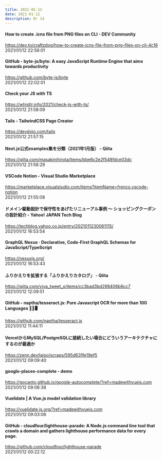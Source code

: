 ```yaml
---
title: 2021-01-12
date: 2021-01-12
description: B! 14
---
```


#### How to create .icns file from PNG files on CLI - DEV Community
https://dev.to/craftzdog/how-to-create-icns-file-from-png-files-on-cli-4c16<br>
2021/01/12 22:56:01<br>


#### GitHub - byte-js/byte: A easy JavaScript Runtime Engine that aims towards productivity
https://github.com/byte-js/byte<br>
2021/01/12 22:02:01<br>


#### Check your JS with TS
https://whistlr.info/2021/check-js-with-ts/<br>
2021/01/12 21:58:09<br>


#### Tails - TailwindCSS Page Creator
https://devdojo.com/tails<br>
2021/01/12 21:57:15<br>


#### Next.js公式examples集を分類（2021年1月版） - Qiita
https://qiita.com/masakinihirota/items/bbe6c2e2f548fdce03dc<br>
2021/01/12 21:56:29<br>


#### VSCode Notion - Visual Studio Marketplace
https://marketplace.visualstudio.com/items?itemName=frenco.vscode-notion<br>
2021/01/12 21:55:08<br>


#### ドメイン駆動設計で保守性をあげたリニューアル事例 〜 ショッピングクーポンの設計紹介 - Yahoo! JAPAN Tech Blog
https://techblog.yahoo.co.jp/entry/2021011230061115/<br>
2021/01/12 16:53:54<br>


#### GraphQL Nexus · Declarative, Code-First GraphQL Schemas for JavaScript/TypeScript
https://nexusjs.org/<br>
2021/01/12 16:53:43<br>


#### ふりかえりを拡張する「ふりかえりカタログ」 - Qiita
https://qiita.com/viva_tweet_x/items/cc3bad3bd298406b6cc7<br>
2021/01/12 12:09:51<br>


#### GitHub - naptha/tesseract.js: Pure Javascript OCR for more than 100 Languages 📖🎉🖥
https://github.com/naptha/tesseract.js<br>
2021/01/12 11:44:11<br>


#### VercelからMySQL/PostgreSQLに接続したい場合にどういうアーキテクチャにするのが最適か
https://zenn.dev/laiso/scraps/595d631fe19ef5<br>
2021/01/12 09:09:40<br>


#### google-places-complete - demo
https://gocanto.github.io/google-autocomplete/?ref=madewithvuejs.com<br>
2021/01/12 09:06:38<br>


#### Vuelidate | A Vue.js model validation library
https://vuelidate.js.org/?ref=madewithvuejs.com<br>
2021/01/12 09:03:06<br>


#### GitHub - cloudfour/lighthouse-parade: A Node.js command line tool that crawls a domain and gathers lighthouse performance data for every page.
https://github.com/cloudfour/lighthouse-parade<br>
2021/01/12 00:22:12<br>


